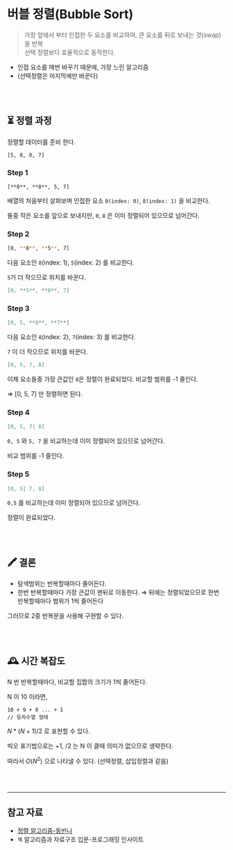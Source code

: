 # 버블 정렬(Bubble Sort)

> 가장 앞에서 부터 인접한 두 요소를 비교하여, 큰 요소를 뒤로 보내는 것(swap)을 반복
> <br/>
> 선택 정렬보다 효율적으로 동작한다.

- 인접 요소를 매번 바꾸기 때문에, 가장 느린 알고리즘
- (선택정렬은 마지막에만 바꾼다)


<br/>
<br/>

## ⏳ 정렬 과정

정렬할 데이터를 준비 한다.

```
[5, 8, 0, 7]
```

### Step 1

```
[**0**, **8**, 5, 7]
```

배열의 처음부터 살펴보며 인접한 요소 `0(index: 0)`, `8(index: 1)` 을 비교한다.

둘중 작은 요소를 앞으로 보내지만, `0`, `8` 은 이미 정렬되어 있으므로 넘어간다.

### Step 2

```bash
[0, **8**, **5**, 7]
```

다음 요소인 `8`(index: 1), `5`(index: 2) 를 비교한다.

`5`가 더 작으므로 위치를 바꾼다. 

```swift
[0, **5**, **8**, 7]
```

### Step 3

```swift
[0, 5, **8**, **7**]
```

다음 요소인 `8`(index: 2), `7`(index: 3) 를 비교한다.

`7` 이 더 작으므로 위치를 바꾼다.

```swift
[0, 5, 7, 8]
```

이제 요소들중 가장 큰값인 `8`은 정렬이 완료되었다. 비교할 범위를 -1 줄인다.

⇒ [0, 5, 7] 만 정렬하면 된다.

### Step 4

```swift
[0, 5, 7| 8]
```

`0, 5` 와 `5, 7` 을 비교하는데  이미 정렬되어 있으므로 넘어간다.

비교 범위를 -1 줄인다.

### Step 5

```swift
[0, 5| 7, 8]
```

`0,5` 를 비교하는데 이미 정렬되어 있으므로 넘어간다. 

정렬이 완료되었다.

<br/>
<br/>

## 🖍 결론

- 탐색범위는 반복할때마다 줄어든다.
- 한번 반복할때마다 가장 큰값이 맨뒤로 이동한다. ⇒ 뒤에는 정렬되었으므로 한번 반복할때마다 범위가 1씩 줄어든다

그러므로 2중 반복문을 사용해 구현할 수 있다.

<br/>
<br/>

## 🕰 시간 복잡도

N 번 반복할때마다, 비교할 집합의 크기가 1씩 줄어든다.

N 이 10 이라면,

```
10 + 9 + 8 ... + 1
// 등차수열 형태
```

$N * (N + 1) / 2$ 로 표현할 수 있다.

빅오 표기법으로는 +1, /2 는 N 이 클때 의미가 없으므로 생략한다.

따라서 $O(N^2)$ 으로 나타낼 수 있다. (선택정렬, 삽입정렬과 같음)


<br/>
<br/>

---

## 참고 자료

- [정렬 알고리즘-동빈나](https://youtu.be/KGyK-pNvWos)
- `책` 알고리즘과 자료구조 입문-프로그래밍 인사이트
